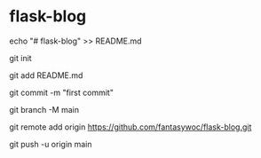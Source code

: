 # flask-blog

echo "# flask-blog" >> README.md

git init

git add README.md

git commit -m "first commit"

git branch -M main

git remote add origin https://github.com/fantasywoc/flask-blog.git

git push -u origin main

